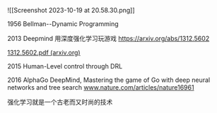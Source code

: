 ![[Screenshot 2023-10-19 at 20.58.30.png]]

1956 Bellman--Dynamic Programming

2013 Deepmind
用深度强化学习玩游戏 https://arxiv.org/abs/1312.5602

[1312.5602.pdf (arxiv.org)](https://arxiv.org/pdf/1312.5602.pdf)

2015 Human-Level control through DRL

2016 AlphaGo DeepMind, Mastering the game of Go with deep neural networks and tree search 
www.nature.com/articles/nature16961

强化学习就是一个古老而又时尚的技术